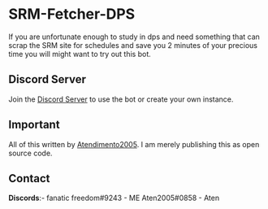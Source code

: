# SRM-Fetcher-DPS
If you are unfortunate enough to study in dps and need something that can scrap the SRM site for schedules and save you 2 minutes of your precious time you will might want to try out this bot. 

## Discord Server
Join the [Discord Server](https://discord.gg/uBGJg4ptjB) to use the bot or create your own instance.  
## Important
All of this written by [Atendimento2005](https://github.com/Atendimento2005). I am merely publishing this as open source code.

## Contact
**Discords**:-
fanatic freedom#9243 - ME
Aten2005#0858 - Aten
